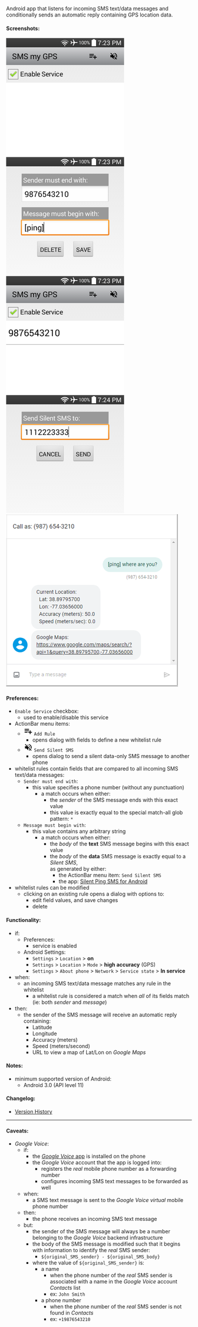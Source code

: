 Android app that listens for incoming SMS text/data messages and conditionally sends an automatic reply containing GPS location data.

#### Screenshots:

![SMS-my-GPS](./screenshots/1-prefs-no-rules-in-whitelist.png)
![SMS-my-GPS](./screenshots/2-prefs-add-new-rule-dialog.png)
![SMS-my-GPS](./screenshots/3-prefs-one-rule-in-whitelist.png)
![SMS-my-GPS](./screenshots/4-prefs-send-silent-sms-dialog.png)
![SMS-my-GPS](./screenshots/5-usage-SMS-reply.png)

#### Preferences:

* `Enable Service` checkbox:
  * used to enable/disable this service
* ActionBar menu items:
  * ![Icon](./android-studio-project/SMS-my-GPS/src/main/res/drawable/menu_add.png) `Add Rule`
    * opens dialog with fields to define a new whitelist rule
  * ![Icon](./android-studio-project/SMS-my-GPS/src/main/res/drawable/menu_send_silent_sms.png) `Send Silent SMS`
    * opens dialog to send a silent data-only SMS message to another phone
* whitelist rules contain fields that are compared to all incoming SMS text/data messages:
  * `Sender must end with`:
    * this value specifies a phone number (without any punctuation)
      * a match occurs when either:
        * the _sender_ of the SMS message ends with this exact value
        * this value is exactly equal to the special match-all glob pattern: `*`
  * `Message must begin with`:
    * this value contains any arbitrary string
      * a match occurs when either:
        * the _body_ of the __text__ SMS message begins with this exact value
        * the _body_ of the __data__ SMS message is exactly equal to a _Silent SMS_,<br>as generated by either:
          * the ActionBar menu item: `Send Silent SMS`
          * the app: [Silent Ping SMS for Android](https://github.com/itds-consulting/android-silent-ping-sms)
* whitelist rules can be modified
  * clicking on an existing rule opens a dialog with options to:
    * edit field values, and save changes
    * delete

#### Functionality:

* if:
  * Preferences:
    * service is enabled
  * Android Settings:
    * `Settings` &gt; `Location` &gt; __on__
    * `Settings` &gt; `Location` &gt; `Mode` &gt; __high accuracy__ (GPS)
    * `Settings` &gt; `About phone` &gt; `Network` &gt; `Service state` &gt; __In service__
* when:
  * an incoming SMS text/data message matches any rule in the whitelist
    * a whitelist rule is considered a match when _all_ of its fields match<br>(ie: both _sender_ and _message_)
* then:
  * the sender of the SMS message will receive an automatic reply containing:
    * Latitude
    * Longitude
    * Accuracy (meters)
    * Speed (meters/second)
    * URL to view a map of Lat/Lon on _Google Maps_

#### Notes:

* minimum supported version of Android:
  * Android 3.0 (API level 11)

#### Changelog:

* [Version History](./CHANGELOG.md)

- - - -

#### Caveats:

* _Google Voice_:
  * if:
    * the [_Google Voice_ app](https://play.google.com/store/apps/details?id=com.google.android.apps.googlevoice) is installed on the phone
    * the _Google Voice_ account that the app is logged into:
      * registers the _real_ mobile phone number as a forwarding number
      * configures incoming SMS text messages to be forwarded as well
  * when:
    * a SMS text message is sent to the _Google Voice_ _virtual_ mobile phone number
  * then:
    * the phone receives an incoming SMS text message
  * but:
    * the sender of the SMS message will always be a number belonging to the _Google Voice_ backend infrastructure
    * the body of the SMS message is modified such that it begins with information to identify the _real_ SMS sender:
      * `${original_SMS_sender} - ${original_SMS_body}`
    * where the value of `${original_SMS_sender}` is:
      * a name
        * when the phone number of the _real_ SMS sender is associated with a name in the _Google Voice_ account _Contacts_ list
        * ex: `John Smith`
      * a phone number
        * when the phone number of the _real_ SMS sender is not found in _Contacts_
        * ex: `+19876543210`

